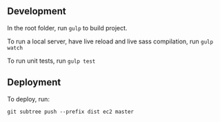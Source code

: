 ## Development

In the root folder, run `gulp` to build project.

To run a local server, have live reload and live sass compilation, run `gulp watch`

To run unit tests, run `gulp test`

## Deployment

To deploy, run:

`git subtree push --prefix dist ec2 master`